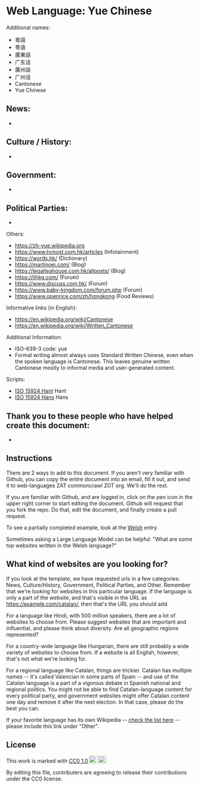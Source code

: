 # Web Language: Yue Chinese

Additional names:
- 粵語
- 粤语
- 廣東話
- 广东话
- 廣州話
- 广州话
- Cantonese
- Yue Chinese

News:
- 
- 

Culture / History:
- 
- 

Government:
- 
- 

Political Parties:
- 
-

Others:
- https://zh-yue.wikipedia.org
- https://www.tvmost.com.hk/articles (Infotainment)
- https://words.hk/ (Dictionary)
- https://martinoei.com/ (Blog)
- https://legalteahouse.com.hk/allposts/ (Blog)
- https://lihkg.com/ (Forum)
- https://www.discuss.com.hk/ (Forum)
- https://www.baby-kingdom.com/forum.php (Forum)
- https://www.openrice.com/zh/hongkong (Food Reviews)

Informative links (in English):
- https://en.wikipedia.org/wiki/Cantonese
- https://en.wikipedia.org/wiki/Written_Cantonese

Additional Information:
- ISO-639-3 code: yue
- Formal writing almost always uses Standard Written Chinese, even when the spoken language is Cantonese. This leaves genuine written Cantonese mostly to informal media and user-generated content.

Scripts:
- <a href="https://en.wikipedia.org/wiki/ISO_15924">ISO 15924 Hant</a> Hant
- <a href="https://en.wikipedia.org/wiki/ISO_15924">ISO 15924 Hans</a> Hans

Thank you to these people who have helped create this document:
- 
- 

## Instructions

There are 2 ways to add to this document. If you aren't very familiar
with Github, you can copy the entire document into an email, fill it
out, and send it to web-languages ZAT commoncrawl ZOT org. We'll do the rest.

If you are familiar with Github, and are logged in, click on the pen
icon in the upper right corner to start editing the document.
Github will request that you fork the repo. Do that, edit the
document, and finally create a pull request.

To see a partially completed example, look at the
[Welsh](../living/welsh.md) entry.

Sometimes asking a Large Language Model can be helpful: "What are some
top websites written in the Welsh language?"

## What kind of websites are you looking for?

If you look at the template, we have requested urls in a few
categories: News, Culture/History, Government, Political Parties, and
Other. Remember that we're looking for websites in this particular
language. If the language is only a part of the website, and that's
visible in the URL as https://example.com/catalan/, then that's the
URL you should add.

For a language like Hindi, with 500 million speakers, there are a lot
of websites to choose from. Please suggest websites that are important
and influential, and please think about diversity. Are all geographic
regions represented?

For a country-wide language like Hungarian, there are still probably a
wide variety of websites to choose from. If a website is all English,
however, that's not what we're looking for.

For a regional language like Catalan, things are trickier. Catalan has
multiple names -- it's called Valencian in some parts of Spain -- and
use of the Catalan language is a part of a vigorous debate in Spanish
national and regional politics. You might not be able to find
Catalan-language content for every political party, and government
websites might offer Catalan content one day and remove it after
the next election. In that case, please do the best you can.

If your favorite language has its own Wikipedia -- [check the list here](https://en.wikipedia.org/wiki/List_of_Wikipedias) --
please include this link under "Other".

## License

<p xmlns:cc="http://creativecommons.org/ns#" >This work is marked with <a href="https://creativecommons.org/publicdomain/zero/1.0/?ref=chooser-v1" target="_blank" rel="license noopener noreferrer" style="display:inline-block;">CC0 1.0<img style="height:22px!important;margin-left:3px;vertical-align:text-bottom;" src="https://mirrors.creativecommons.org/presskit/icons/cc.svg?ref=chooser-v1" alt=""><img style="height:22px!important;margin-left:3px;vertical-align:text-bottom;" src="https://mirrors.creativecommons.org/presskit/icons/zero.svg?ref=chooser-v1" alt=""></a></p>

By editing this file, contributers are agreeing to release their contributions under the CC0 license.

